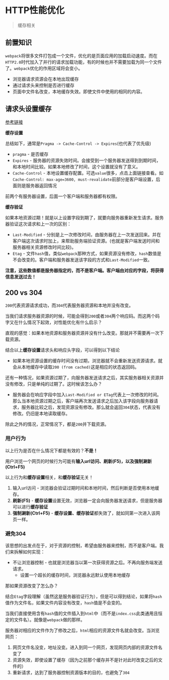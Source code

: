 # HTTP性能优化
> 缓存相关

## 前置知识

`webpack`将很多文件打包成一个文件，优化的是页面应用的加载启动速度。而在`HTTP2.0`时代加入了并行的请求加载功能，有的时候也并不需要加载为同一个文件了。`webpack`优化的作用区域将会变小。

* 浏览器请求资源会在本地出现缓存
* 通过请求头来控制是否进行缓存
* 页面中文件名改变，本地缓存失效。即使文件中使用的相同的内容。

## 请求头设置缓存

[参考链接](http://imweb.io/topic/5795dcb6fb312541492eda8c)

**缓存设置**

总结如下，通常是`Pragma -> Cache-Control -> Expires`(也代表了优先级)

* `pragma` - 是否缓存
* `Expires` - 服务器的资源失效时间。会接受到一个服务器发送得到到期时间，和本地时间比较。如果本地修改了时间，这个设置就没有了意义。
* `Cache-Control` - 本地设置缓存配置。可选`value`很多，点击上面链接查看。如`Cache-Control: max-age=3600, must-revalidate`前部分是客户端设置，后面则是服务器返回情况

前两个有服务器设置，后面一个客户端和服务器都有权限。

**缓存验证**

如果本地资源过期！就是以上设置字段到期了，就要向服务器重新发生请求。服务器验证这次请求和上一次的区别：

* `Last-Modified` - 分别是上一次修改时间，由服务器在上一次发送回来。并在客户端这次请求时加上，来帮助服务端验证资源。(也就是客户端发送时间和服务器相关资源修改时间比较)。
* `Etag` - 文件`hash`值，类似`webpack`那种方式，如果资源没有修改，`hash`数值是不会改变的。客户端和服务器发送该字段的方式和`Last-Modified`一致。

**注意，这些数值都是服务器指定的，而不是客户端。客户端由对应的字段，将获得信息发送过去！**

## 200 vs 304

`200`代表资源请求成功，而`304`代表服务器资源和本地并没有改变。

当我们请求服务器资源的时候，可能会得到`200`或者`304`两个响应码。而这两个码字又在什么情况下起效，对性能优化有什么启示？

直观的感觉：如果本地资源和服务器资源并没有什么改变。那就并不需要再一次下载资源。

结合以上**缓存设置**请求头和响应头字段，可以得到以下结论

* 如果本地资源设置的缓存时间没有过期，浏览器就不会重新发送资源请求。就会从本地缓存中读取`200 (from cached)`这是相应的状态返回码。

还有一种情况，如果资源过期了，向服务器发送请求之后，其实服务器相关资源并没有修改，只是单纯的过期了。这时候该怎么办？

* 服务器会在响应字段中加入`Last-Modified or ETag`代表上一次修改的时间。那么当本地资源过期之后，客户端再次发送请求之后加入该字段向服务器请求，服务器比较之后，发现资源没有修改。那么就会返回`304`状态，代表没有修改。仍旧是本地读取缓存。

除此之外的情况，正常情况下，都是`200`并下载资源。

### 用户行为

以上行为是否在什么情况下都是有效的？**不是！**

用户浏览一个网页的时候行为可能有**输入url访问、刷新(F5)，以及强制涮新(Ctrl+F5)**

以上行为和**缓存设置**相关，和**缓存验证**无关！

1. 输入url访问 - 浏览器会验证过期时间和本地时间，然后判断是否使用本地缓存。
2. **刷新(F5)** - **缓存设置**设置无效，浏览器一定会向服务器发送请求，但是服务器可以进行**缓存验证**
3. **强制涮新(Ctrl+F5)** - **缓存设置、缓存验证**都失效了，就如同第一次进入该网页一样。

### 避免304

该思想的出发点在于，对于资源的控制，希望由服务器来控制，而不是客户端。我们来拆解如何实现：

* 不让浏览器控制 - 也就是浏览器当以第一次获得资源之后。不再向服务端发送请求。
    * 设置一个超长的缓存时间，浏览器永远默认使用本地缓存

那如果资源改变了怎么办？

结合`Etag`字段理解（虽然这是服务器验证行为），但是可以得到结论，如果将`hash`值作为文件名，如果文件内容没有改变，`hash`值是不会变的。

当我们直接使用含有`hash`值的文件插入到`html`中（而不是`index.css`此类通用且恒定的文件名）。就像是`webpack`做的那样。

服务器对相应的文件作为了修改之后，`html`相应的资源文件名就会改变。当浏览网页：

1. 网页文件名没变，地址没变。进入到同一个网页，发现网页内部的资源文件名变了
2. 资源失效，即使设置了缓存（因为之前那个缓存并不是针对此时改变之后的文件的）
3. 重新请求，达到了服务器控制资源版本的目的，也避免了`304`